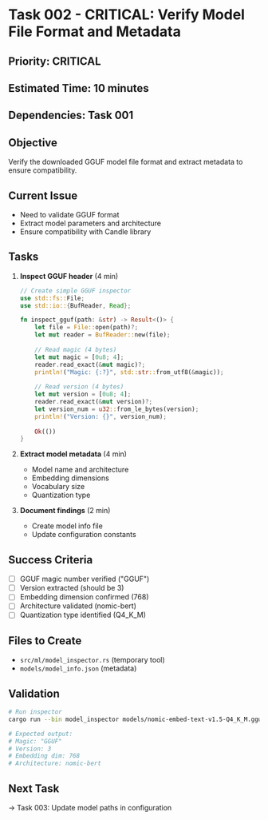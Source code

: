 # Task 002 - CRITICAL: Verify Model File Format and Metadata

## Priority: CRITICAL
## Estimated Time: 10 minutes
## Dependencies: Task 001

## Objective
Verify the downloaded GGUF model file format and extract metadata to ensure compatibility.

## Current Issue
- Need to validate GGUF format
- Extract model parameters and architecture
- Ensure compatibility with Candle library

## Tasks
1. **Inspect GGUF header** (4 min)
   ```rust
   // Create simple GGUF inspector
   use std::fs::File;
   use std::io::{BufReader, Read};
   
   fn inspect_gguf(path: &str) -> Result<()> {
       let file = File::open(path)?;
       let mut reader = BufReader::new(file);
       
       // Read magic (4 bytes)
       let mut magic = [0u8; 4];
       reader.read_exact(&mut magic)?;
       println!("Magic: {:?}", std::str::from_utf8(&magic));
       
       // Read version (4 bytes)
       let mut version = [0u8; 4];
       reader.read_exact(&mut version)?;
       let version_num = u32::from_le_bytes(version);
       println!("Version: {}", version_num);
       
       Ok(())
   }
   ```

2. **Extract model metadata** (4 min)
   - Model name and architecture
   - Embedding dimensions
   - Vocabulary size
   - Quantization type

3. **Document findings** (2 min)
   - Create model info file
   - Update configuration constants

## Success Criteria
- [ ] GGUF magic number verified ("GGUF")
- [ ] Version extracted (should be 3)
- [ ] Embedding dimension confirmed (768)
- [ ] Architecture validated (nomic-bert)
- [ ] Quantization type identified (Q4_K_M)

## Files to Create
- `src/ml/model_inspector.rs` (temporary tool)
- `models/model_info.json` (metadata)

## Validation
```bash
# Run inspector
cargo run --bin model_inspector models/nomic-embed-text-v1.5-Q4_K_M.gguf

# Expected output:
# Magic: "GGUF"
# Version: 3
# Embedding dim: 768
# Architecture: nomic-bert
```

## Next Task
→ Task 003: Update model paths in configuration